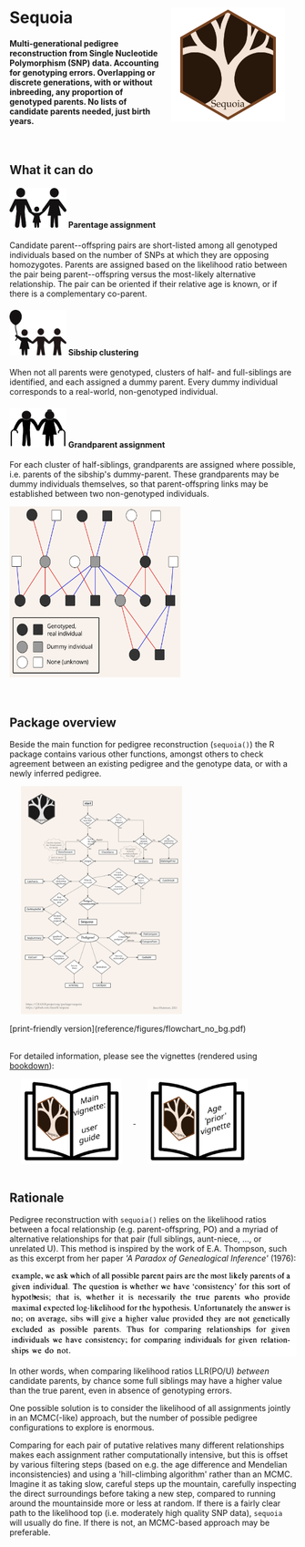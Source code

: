 # Sequoia  <img src="man/figures/sequoia_hexlogo.svg" align="right" height=225 style="float:right; height:200px; vertical-align:middle; margin:0px 20px" /> 


#### Multi-generational pedigree reconstruction from Single Nucleotide Polymorphism (SNP) data. Accounting for genotyping errors. Overlapping or discrete generations, with or without inbreeding, any proportion of genotyped parents. No lists of candidate parents needed, just birth years.


<br> 

## What it can do

#### <img src="man/figures/parents.svg" width="100" height="70" /> Parentage assignment 
Candidate parent--offspring pairs are short-listed among all genotyped individuals based on the number of SNPs at which they are opposing homozygotes. Parents are assigned based on the likelihood ratio between the pair being parent--offspring versus the most-likely alternative relationship. The pair can be oriented if their relative age is known, or if there is a complementary co-parent.
<br>


#### <img src="man/figures/siblings.svg" width="100" height="80" /> Sibship clustering
When not all parents were genotyped, clusters of half- and full-siblings are identified, and each assigned a dummy parent. Every dummy individual corresponds to a real-world, non-genotyped individual.
<br>

#### <img src="man/figures/grandparents.svg" width="100" height="70" /> Grandparent assignment
For each cluster of half-siblings, grandparents are assigned where possible, i.e. parents of the sibship's dummy-parent. These grandparents may be dummy individuals themselves, so that parent-offspring links may be established between two non-genotyped individuals. 


<div>
<img src="man/figures/Dummies_for_dummies.svg" width="300" height="300" alt="pedigree example" />
</div>

<br>
<br>


## Package overview
Beside the main function for pedigree reconstruction (`sequoia()`) the R package contains various other functions, amongst others to check agreement between an existing pedigree and the genotype data, or with a newly inferred pedigree. 

<a href="./reference/figures/flowchart.svg">
 <img src="man/figures/flowchart.svg" height="400" alt="flowchart" style="vertical-align:middle;margin:0px 20px; height:400px" />
</a>
<br>
<br>
[print-friendly version](reference/figures/flowchart_no_bg.pdf)

<!--
![](man/figures/flowchart.svg) 
<br>
 --->

<br>
<br>

For detailed information, please see the vignettes (rendered using [bookdown](https://bookdown.org/yihui/bookdown/)):

<a href="./articles/vignette_main/book/background.html">
 <img src="man/figures/sequoia_hexlogo_vignette_main.svg" height="150" alt="main vignette" style="vertical-align:middle;margin:0px 20px; height:150px" />
</a>
<a href="./articles/vignette_age/book/index.html">
 <img src="man/figures/sequoia_hexlogo_vignette_age.svg" height="150" alt="age vignette" style="vertical-align:middle;margin:0px 20px; height:150px"/>
</a>

<br>
<br>

## Rationale
Pedigree reconstruction with `sequoia()` relies on the likelihood ratios between a focal relationship (e.g. parent-offspring, PO) and a myriad of alternative relationships for that pair (full siblings, aunt-niece, ..., or unrelated U). This method is inspired by the work of E.A. Thompson, such as this excerpt from her paper *'A Paradox of Genealogical Inference'* (1976):

<div>
<img src="man/figures/Thompson_1976_quote1.png" height="150" alt="Thompson 1976 quote"  style="height:150px" />
</div>


In other words, when comparing likelihood ratios LLR(PO/U) *between* candidate parents, by chance some full siblings may have a higher value than the true parent, even in absence of genotyping errors. 

One possible solution is to consider the likelihood of all assignments jointly in an MCMC(-like) approach, but the number of possible pedigree configurations to explore is enormous. 

Comparing for each pair of putative relatives many different relationships makes each assignment rather computationally intensive, but this is offset by various filtering steps (based on e.g. the age difference and Mendelian inconsistencies) and using a 'hill-climbing algorithm' rather than an MCMC. Imagine it as taking slow, careful steps up the mountain, carefully inspecting the direct surroundings before taking a new step, compared to running around the mountainside more or less at random. If there is a fairly clear path to the likelihood top (i.e. moderately high quality SNP data), `sequoia` will usually do fine. If there is not, an MCMC-based approach may be preferable. 
